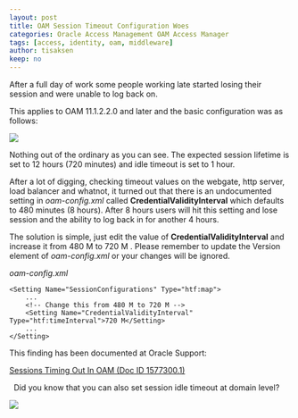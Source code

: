 ```yaml
---
layout: post
title: OAM Session Timeout Configuration Woes
categories: Oracle Access Management OAM Access Manager
tags: [access, identity, oam, middleware]
author: tisaksen
keep: no
---
```

<link rel="stylesheet" href="//maxcdn.bootstrapcdn.com/font-awesome/4.3.0/css/font-awesome.min.css">
After a full day of work some people working late started losing their session and were unable to log back on.

This applies to OAM 11.1.2.2.0 and later and the basic configuration was as follows:

![](/images/2015-05-12-oam-session-timeout/oam_session_timeout_settings.jpg)

Nothing out of the ordinary as you can see.
The expected session lifetime is set to 12 hours (720 minutes) and idle timeout is set to 1 hour. 

After a lot of digging, checking timeout values on the webgate, http server, load balancer and whatnot, it turned out that there is an undocumented setting in *oam-config.xml* called **CredentialValidityInterval** which defaults to 480 minutes (8 hours). After 8 hours users will hit this setting and lose session and the ability to log back in for another 4 hours.

The solution is simple, just edit the value of **CredentialValidityInterval** and increase it from 480 M to 720 M . Please remember to update the Version element of *oam-config.xml* or your changes will be ignored.

*oam-config.xml*

	<Setting Name="SessionConfigurations" Type="htf:map">
		... 
		<!-- Change this from 480 M to 720 M --> 
		<Setting Name="CredentialValidityInterval" Type="htf:timeInterval">720 M</Setting>
		...
	</Setting>

This finding has been documented at Oracle Support:<br>

[Sessions Timing Out In OAM (Doc ID 1577300.1)](https://support.oracle.com/epmos/faces/DocumentDisplay?id=1577300.1)
 

<div class="fa fa-magic">&nbsp;</span> Did you know that you can also set session idle timeout at domain level?</div>

![](/images/2015-05-12-oam-session-timeout/domain_session_timeout_settings.jpg)

